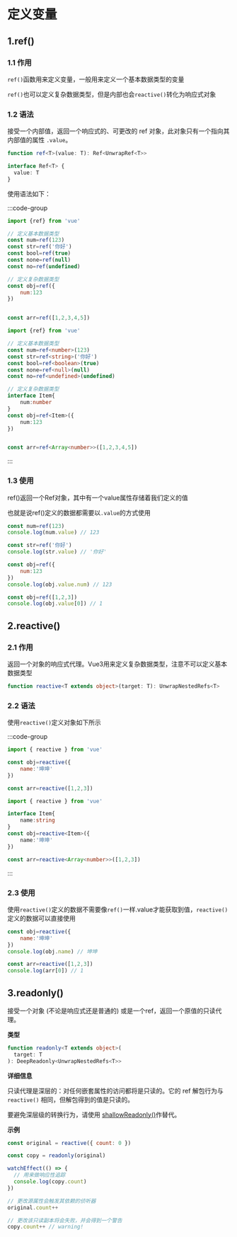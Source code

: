 # 定义变量

## 1.ref()

### 1.1 作用

`ref()`函数用来定义变量，一般用来定义一个基本数据类型的变量

`ref()`也可以定义复杂数据类型，但是内部也会`reactive()`转化为响应式对象

### 1.2 语法

接受一个内部值，返回一个响应式的、可更改的 ref 对象，此对象只有一个指向其内部值的属性 `.value`。

```ts
function ref<T>(value: T): Ref<UnwrapRef<T>>

interface Ref<T> {
  value: T
}
```

使用语法如下：

:::code-group

```js [Js]
import {ref} from 'vue'

// 定义基本数据类型
const num=ref(123)
const str=ref('你好')
const bool=ref(true)
const none=ref(null)
const no=ref(undefined)

// 定义复杂数据类型
const obj=ref({
    num:123
})


const arr=ref([1,2,3,4,5])
```

```ts [Ts]
import {ref} from 'vue'

// 定义基本数据类型
const num=ref<number>(123)
const str=ref<string>('你好')
const bool=ref<boolean>(true)
const none=ref<null>(null)
const no=ref<undefined>(undefined)

// 定义复杂数据类型
interface Item{
    num:number
}
const obj=ref<Item>({
    num:123
})


const arr=ref<Array<number>>([1,2,3,4,5])
```

:::



### 1.3 使用

ref()返回一个Ref对象，其中有一个value属性存储着我们定义的值

也就是说ref()定义的数据都需要以`.value`的方式使用

```js
const num=ref(123)
console.log(num.value) // 123

const str=ref('你好')
console.log(str.value) // '你好'

const obj=ref({
    num:123
})
console.log(obj.value.num) // 123

const obj=ref([1,2,3])
console.log(obj.value[0]) // 1
```







## 2.reactive()

### 2.1 作用

返回一个对象的响应式代理。Vue3用来定义复杂数据类型，注意不可以定义基本数据类型

```ts
function reactive<T extends object>(target: T): UnwrapNestedRefs<T>
```



### 2.2 语法

使用`reactive()`定义对象如下所示

:::code-group

```js [Js]
import { reactive } from 'vue'

const obj=reactive({
    name:'坤坤'
})

const arr=reactive([1,2,3])
```

```ts [Ts]
import { reactive } from 'vue'

interface Item{
    name:string
}
const obj=reactive<Item>({
    name:'坤坤'
})

const arr=reactive<Array<number>>([1,2,3])
```

:::



### 2.3 使用

使用`reactive()`定义的数据不需要像`ref()`一样.value才能获取到值，`reactive()`定义的数据可以直接使用

```js
const obj=reactive({
    name:'坤坤'
})
console.log(obj.name) // 坤坤

const arr=reactive([1,2,3])
console.log(arr[0]) // 1
```





## 3.readonly()

接受一个对象 (不论是响应式还是普通的) 或是一个ref，返回一个原值的只读代理。

**类型**

```ts
function readonly<T extends object>(
  target: T
): DeepReadonly<UnwrapNestedRefs<T>>
```

**详细信息**

只读代理是深层的：对任何嵌套属性的访问都将是只读的。它的 ref 解包行为与 `reactive()` 相同，但解包得到的值是只读的。

要避免深层级的转换行为，请使用 [shallowReadonly()](10.进阶响应式Api#shallowReadonly)作替代。

**示例**

```js
const original = reactive({ count: 0 })

const copy = readonly(original)

watchEffect(() => {
  // 用来做响应性追踪
  console.log(copy.count)
})

// 更改源属性会触发其依赖的侦听器
original.count++

// 更改该只读副本将会失败，并会得到一个警告
copy.count++ // warning!
```

